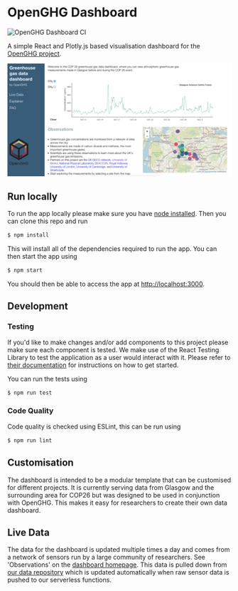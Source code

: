 # OpenGHG Dashboard

![OpenGHG Dashboard CI](https://github.com/openghg/dashboard/workflows/OpenGHG%20Dashboard%20CI/badge.svg)

A simple React and Plotly.js based visualisation dashboard for the [OpenGHG project](https://openghg.org/).

![Screenshot of app](./img/dashboard_cop26.jpg?raw=true)

## Run locally

To run the app locally please make sure you have [node installed](https://nodejs.org/en/). Then you can clone this repo and run

```bash
$ npm install
```

This will install all of the dependencies required to run the app. You can then start the app using

```bash
$ npm start
```

You should then be able to access the app at [http://localhost:3000](http://localhost:3000).

## Development

### Testing

If you'd like to make changes and/or add components to this project please make sure each component is tested. We make use
of the React Testing Library to test the application as a user would interact with it. Please refer to [their documentation](https://testing-library.com/docs/react-testing-library/intro/) for instructions on how to get started.

You can run the tests using

```bash
$ npm run test
```

### Code Quality

Code quality is checked using ESLint, this can be run using

```bash
$ npm run lint
```

## Customisation

The dashboard is intended to be a modular template that can be customised for different projects. It is currently serving data from Glasgow and the surrounding area for COP26 but was designed to be used in conjunction with OpenGHG. This makes it easy for researchers to create their own data dashboard.

## Live Data

The data for the dashboard is updated multiple times a day and comes from a network of sensors run by a large community of researchers. See 'Observations' on the [dashboard homepage](https://openghg.github.io/dashboard/). This data is pulled down from [our data repository](https://github.com/openghg/dashboard_data) which is updated automatically when raw sensor data is pushed to our serverless functions.

